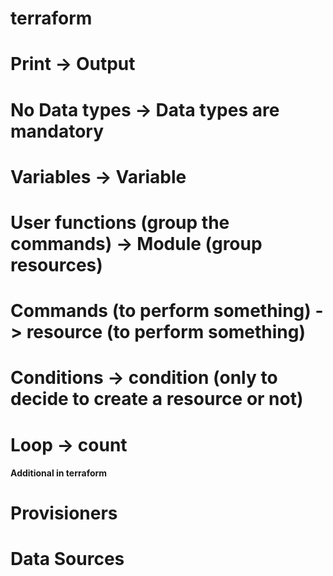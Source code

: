 # terraform

# Print -> Output
# No Data types -> Data types are mandatory
# Variables -> Variable
# User functions (group the commands) -> Module (group resources)
# Commands (to perform something) -> resource (to perform something)
# Conditions -> condition (only to decide to create a resource or not)
# Loop -> count

#### Additional in terraform
# Provisioners
# Data Sources
